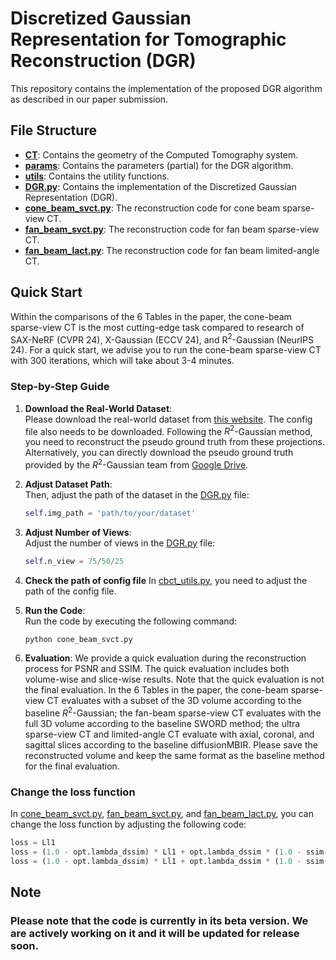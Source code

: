 # Discretized Gaussian Representation for Tomographic Reconstruction (DGR)

This repository contains the implementation of the proposed DGR algorithm as described in our paper submission.

## File Structure

- **[CT](CT)**: Contains the geometry of the Computed Tomography system.
- **[params](params)**: Contains the parameters (partial) for the DGR algorithm.
- **[utils](utils)**: Contains the utility functions.
- **[DGR.py](DGR.py)**: Contains the implementation of the Discretized Gaussian Representation (DGR).
- **[cone_beam_svct.py](cone_beam_svct.py)**: The reconstruction code for cone beam sparse-view CT.
- **[fan_beam_svct.py](fan_beam_svct.py)**: The reconstruction code for fan beam sparse-view CT.
- **[fan_beam_lact.py](fan_beam_lact.py)**: The reconstruction code for fan beam limited-angle CT.

## Quick Start

Within the comparisons of the 6 Tables in the paper, the cone-beam sparse-view CT is the most cutting-edge task compared to research of SAX-NeRF (CVPR 24), X-Gaussian (ECCV 24), and R$^2$-Gaussian (NeurIPS 24). For a quick start, we advise you to run the cone-beam sparse-view CT with 300 iterations, which will take about 3-4 minutes.

### Step-by-Step Guide

1. **Download the Real-World Dataset**:  
   Please download the real-world dataset from [this website](https://fips.fi/category/open-datasets/x-ray-tomographic-datasets/). The config file also needs to be downloaded.  Following the $R^2$-Gaussian method, you need to reconstruct the pseudo ground truth from these projections.  
   Alternatively, you can directly download the pseudo ground truth provided by the $R^2$-Gaussian team from [Google Drive](https://drive.google.com/drive/folders/1YZ3w87XrCNyjDRos6gkY8zgT5hESl-PN?usp=sharing).

2. **Adjust Dataset Path**:  
   Then, adjust the path of the dataset in the [DGR.py](DGR.py) file:  
   ```python
   self.img_path = 'path/to/your/dataset'
    ```

3. **Adjust Number of Views**:  
   Adjust the number of views in the [DGR.py](DGR.py) file:  
   ```python
   self.n_view = 75/50/25
   ```

4. **Check the path of config file**
  In [cbct_utils.py](cbct_utils.py), you need to adjust the path of the config file.

5. **Run the Code**:  
   Run the code by executing the following command:  
   ```bash
   python cone_beam_svct.py
   ```
6. **Evaluation**:
We provide a quick evaluation during the reconstruction process for PSNR and SSIM. The quick evaluation includes both volume-wise and slice-wise results. Note that the quick evaluation is not the final evaluation. 
In the 6 Tables in the paper, the cone-beam sparse-view CT evaluates with a subset of the 3D volume according to the baseline $R^2$-Gaussian; the fan-beam sparse-view CT evaluates with the full 3D volume according to the baseline SWORD method; the ultra sparse-view CT and limited-angle CT evaluate with axial, coronal, and sagittal slices according to the baseline diffusionMBIR. Please save the reconstructed volume and keep the same format as the baseline method for the final evaluation.

### Change the loss function
In [cone_beam_svct.py](cone_beam_svct.py), [fan_beam_svct.py](fan_beam_svct.py), and [fan_beam_lact.py](fan_beam_lact.py), you can change the loss function by adjusting the following code:
```python
loss = Ll1
loss = (1.0 - opt.lambda_dssim) * Ll1 + opt.lambda_dssim * (1.0 - ssim(projs, gaussians.gt_projs.cuda()))
loss = (1.0 - opt.lambda_dssim) * Ll1 + opt.lambda_dssim * (1.0 - ssim(projs, gaussians.gt_projs.cuda())) + volume_tv_loss
```


## Note
### Please note that the code is currently in its beta version. We are actively working on it and it will be updated for release soon. 